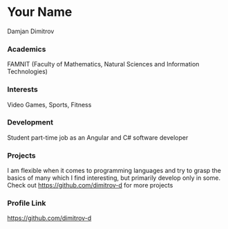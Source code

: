 # Your Name
Damjan Dimitrov

### Academics
 
 FAMNIT (Faculty of Mathematics, Natural Sciences and Information Technologies)

### Interests

Video Games, Sports, Fitness

### Development

Student part-time job as an Angular and C# software developer

### Projects

I am flexible when it comes to programming languages and try to grasp the basics of many which I find interesting,
but primarily develop only in some.
Check out https://github.com/dimitrov-d for more projects 

### Profile Link
https://github.com/dimitrov-d
